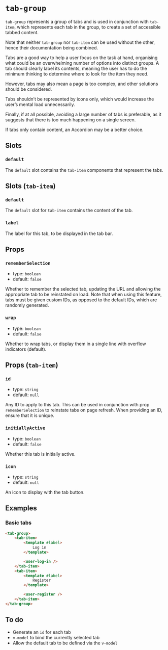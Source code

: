 # `tab-group`

`tab-group` represents a group of tabs and is used in conjunction with `tab-item`, which represents each tab in the group, to create a set of accessible tabbed content.

Note that neither `tab-group` nor `tab-item` can be used without the other, hence their documentation being combined.

Tabs are a good way to help a user focus on the task at hand, organising what could be an overwhelming number of options into distinct groups. A tab should clearly label its contents, meaning the user has to do the minimum thinking to determine where to look for the item they need.

However, tabs may also mean a page is too complex, and other solutions should be considered.

Tabs shouldn’t be represented by icons only, which would increase the user’s mental load unnecessarily.

Finally, if at all possible, avoiding a large number of tabs is preferable, as it suggests that there is too much happening on a single screen.

If tabs only contain content, an Accordion may be a better choice.

## Slots

### `default`

The `default` slot contains the `tab-item` components that represent the tabs.

## Slots (`tab-item`)

### `default`

The `default` slot for `tab-item` contains the content of the tab.

### `label`

The label for this tab, to be displayed in the tab bar.

## Props

### `rememberSelection`

- type: `boolean`
- default: `false`

Whether to remember the selected tab, updating the URL and allowing the appropriate tab to be reinstated on load. Note that when using this feature, tabs must be given custom IDs, as opposed to the default IDs, which are randomly generated.

### `wrap`

- type: `boolean`
- default: `false`

Whether to wrap tabs, or display them in a single line with overflow indicators (default).

## Props (`tab-item`)

### `id`

- type: `string`
- default: `null`

Any ID to apply to this tab. This can be used in conjunction with prop `rememberSelection` to reinstate tabs on page refresh. When providing an ID, ensure that it is unique.

### `initiallyActive`

- type: `boolean`
- default: `false`

Whether this tab is initially active.

### `icon`

- type: `string`
- default: `null`

An icon to display with the tab button.

## Examples

### Basic tabs

```html
<tab-group>
	<tab-item>
		<template #label>
			Log in
		</template>

		<user-log-in />
	</tab-item>
	<tab-item>
		<template #label>
			Register
		</template>

		<user-register />
	</tab-item>
</tab-group>
```

## To do

- Generate an `id` for each tab
- `v-model` to bind the currently selected tab
- Allow the default tab to be defined via the `v-model`
